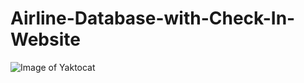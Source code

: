 # Airline-Database-with-Check-In-Website
![Image of Yaktocat](https://octodex.github.com/images/yaktocat.png)
